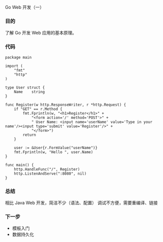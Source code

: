 Go Web 开发（一）

### 目的

了解 Go 开发 Web 应用的基本原理。

### 代码

```
package main

import (
    "fmt"
    "http"
)

type User struct {
    Name    string
}

func Register(w http.ResponseWriter, r *http.Request) {
    if "GET" == r.Method {
        fmt.Fprintln(w, "<h1>Register</h1>" +
            "<form action='/' method='POST'>" +
            " User Name: <input name='userName' value='Type in your name'/><input type='submit' value='Register'/>" +
            "</form>")
        return
    }

    user := &User{r.FormValue("userName")}
    fmt.Fprintln(w, "Hello ", user.Name)
}

func main() {
    http.HandleFunc("/", Register)
    http.ListenAndServe(":8080", nil)
}
```

### 总结

相比 Java Web 开发，简洁不少（语法、配置）
调试不方便，需要重编译、链接

### 下一步

* 模板入门
* 数据持久化

